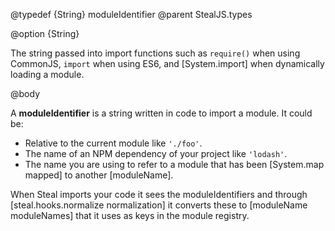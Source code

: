 @typedef {String} moduleIdentifier
@parent StealJS.types

@option {String}

The string passed into import functions such as `require()` when using CommonJS, `import` when using ES6, and [System.import] when dynamically loading a module.

@body

A **moduleIdentifier** is a string written in code to import a module. It could be:

* Relative to the current module like `'./foo'`.
* The name of an NPM dependency of your project like `'lodash'`.
* The name you are using to refer to a module that has been [System.map mapped] to another [moduleName].

When Steal imports your code it sees the moduleIdentifiers and through [steal.hooks.normalize normalization] it converts these to [moduleName moduleNames] that it uses as keys in the module registry.
